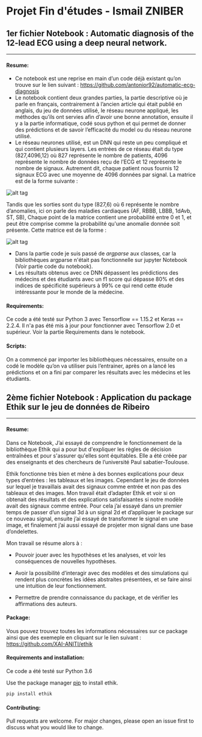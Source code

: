 # Projet Fin d'études - Ismail ZNIBER

## 1er fichier Notebook : Automatic diagnosis of the 12-lead ECG using a deep neural network.
-----------


#### Resume:

* Ce notebook est une reprise en main d’un code déjà existant qu’on trouve sur le lien suivant : https://github.com/antonior92/automatic-ecg-diagnosis
* Le notebook contient deux grandes parties, la partie descriptive où je parle en français, contrairement à l’ancien article qui était publié en anglais, du jeu de données utilisé, le réseau neurone appliqué, les méthodes qu’ils ont servies afin d’avoir une bonne annotation, ensuite il y a la partie informatique, codé sous python et qui permet de donner des prédictions et de savoir l’efficacité du model ou du réseau neurone utilisé.  
* Le réseau neurones utilisé, est un DNN qui reste un peu compliqué et qui contient plusieurs layers. Les entrées de ce réseau était du type (827,4096,12) où 827 représente le nombre de patients, 4096 représente le nombre de données reçu de l’ECG et 12 représente le nombre de signaux.
Autrement dit, chaque patient nous fournis 12 signaux ECG avec une moyenne de 4096 données par signal. La matrice est de la forme suivante :

![alt tag](https://user-images.githubusercontent.com/70271267/91366796-01267700-e805-11ea-9597-ee3eb4401093.png)

Tandis que les sorties sont du type (827,6) où 6 représente le nombre d’anomalies, ici on parle des maladies cardiaques (AF, RBBB, LBBB, 1dAvb, ST, SB), Chaque point de la matrice contient une probabilité entre 0 et 1, et peut être comprise comme la probabilité qu'une anomalie donnée soit présente. Cette matrice est de la forme :

![alt tag](https://user-images.githubusercontent.com/70271267/91367697-6da27580-e807-11ea-9338-3d7b15a04fd8.png)

* Dans la partie code je suis passé de _argparse_ aux classes, car la bibliothèques argparse n'était pas fonctionnelle sur jupyter Notebook (Voir partie code du notebook).
* Les résultats obtenus avec ce DNN dépassent les prédictions des médecins et des étudiants avec un f1 score qui dépasse 80% et des indices de spécificité supérieurs à 99% ce qui rend cette étude intéressante pour le monde de la médecine.



#### Requirements:

Ce code a été testé sur Python 3 avec Tensorflow == 1.15.2 et Keras == 2.2.4. Il n'a pas été mis à jour pour fonctionner avec Tensorflow 2.0 et supérieur. Voir la partie Requirements dans le notebook.

#### Scripts:

On a commencé par importer les bibliothèques nécessaires, ensuite on a codé le modèle qu’on va utiliser puis l’entrainer, après on a lancé les prédictions et on a fini par comparer les résultats avec les médecins et les étudiants.

## 2ème fichier Notebook : Application du package Ethik sur le jeu de données de Ribeiro
-----------


#### Resume:
Dans ce Notebook, J’ai essayé de comprendre le fonctionnement de la bibliothèque Ethik qui a pour but d'expliquer les règles de décision entraînées et pour s'assurer qu'elles sont équitables. Elle a été créée par des enseignants et des chercheurs de l’université Paul sabatier-Toulouse.

Ethik fonctionne très bien et mène à des bonnes explications pour deux types d’entrées : les tableaux et les images. Cependant le jeu de données sur lequel je travaillais avait des signaux comme entrée et non pas des tableaux et des images. Mon travail était d’adapter Ethik et voir si on obtenait des résultats et des explications satisfaisantes si notre modèle avait des signaux comme entrée. Pour cela j’ai essayé dans un premier temps de passer d’un signal 3d à un signal 2d et d’appliquer le package sur ce nouveau signal, ensuite j’ai essayé de transformer le signal en une image, et finalement j’ai aussi essayé de projeter mon signal dans une base d’ondelettes.

Mon travail se résume alors à :

* Pouvoir jouer avec les hypothèses et les analyses, et voir les conséquences de nouvelles hypothèses.
	
* Avoir la possibilité d’interagir avec des modèles et des simulations qui rendent plus concrètes les idées abstraites présentées, et se faire ainsi une intuition de leur fonctionnement.
	
* Permettre de prendre connaissance du package, et de vérifier les affirmations des auteurs.
	
#### Package:
 
Vous pouvez trouvez toutes les informations nécessaires sur ce package ainsi que des exemeple en cliquant sur le lien suivant : https://github.com/XAI-ANITI/ethik

#### Requirements and installation:

Ce code a été testé sur Python 3.6 

Use the package manager [pip](https://pip.pypa.io/en/stable/) to install ethik.

```bash
pip install ethik
```

#### Contributing:

Pull requests are welcome. For major changes, please open an issue first to discuss what you would like to change.
	 


